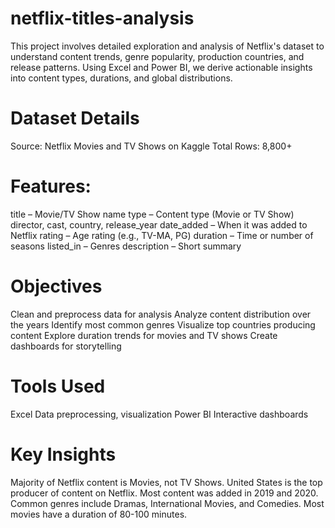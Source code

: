 # netflix-titles-analysis

This project involves detailed exploration and analysis of Netflix's dataset to understand content trends, genre popularity, production countries, and release patterns. Using Excel and Power BI, we derive actionable insights into content types, durations, and global distributions.

# Dataset Details
Source: Netflix Movies and TV Shows on Kaggle Total Rows: 8,800+

# Features:
title – Movie/TV Show name type – Content type (Movie or TV Show) director, cast, country, release_year date_added – When it was added to Netflix rating – Age rating (e.g., TV-MA, PG) duration – Time or number of seasons listed_in – Genres description – Short summary

# Objectives
Clean and preprocess data for analysis Analyze content distribution over the years Identify most common genres Visualize top countries producing content Explore duration trends for movies and TV shows Create dashboards for storytelling

# Tools Used
Excel Data preprocessing, visualization Power BI Interactive dashboards

# Key Insights
Majority of Netflix content is Movies, not TV Shows. United States is the top producer of content on Netflix. Most content was added in 2019 and 2020. Common genres include Dramas, International Movies, and Comedies. Most movies have a duration of 80-100 minutes.
